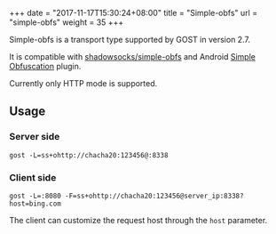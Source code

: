 +++
date = "2017-11-17T15:30:24+08:00"
title = "Simple-obfs"
url = "simple-obfs"
weight = 35
+++

Simple-obfs is a transport type supported by GOST in version 2.7.

It is compatible with [shadowsocks/simple-obfs](https://github.com/shadowsocks/simple-obfs) and Android [Simple Obfuscation](https://play.google.com/store/apps/details?id=com.github.shadowsocks.plugin.obfs_local) plugin.

Currently only HTTP mode is supported.

## Usage

### Server side

```
gost -L=ss+ohttp://chacha20:123456@:8338
```

### Client side

```
gost -L=:8080 -F=ss+ohttp://chacha20:123456@server_ip:8338?host=bing.com
```

The client can customize the request host through the `host` parameter.
